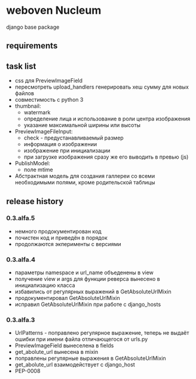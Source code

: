 # weboven Nucleum

django base package


## requirements


## task list
* css для PreviewImageField
* пересмотреть upload_handlers генерировать хеш сумму для новых файлов
* совместимость с python 3
* thumbnail:
  * watermark
  * определение лица и использование в роли центра изображения
  * указание максимальной ширины или высоты
* PreviewImageFileInput:
  * check - предустанавливаемый размер
  * информация о изображении
  * изображение при инициализации
  * при загрузке изображения сразу же его выводить в превью (js)
* PublishModel:
  * поле mtime
* Абстрактная модель для создания галлереи со всеми необходимыми полями, кроме родительской таблицы


## release history
### 0.3.alfa.5
* немного продокументирован код
* почистен код и приведён в порядок
* продолжаются экперименты с версиями

### 0.3.alfa.4
* параметры namespace и url_name объеденены в view
* получение view и args для функции реверса вынесено в инициализацию класса
* избавились от регулярных выражений в GetAbsoluteUrlMixin
* продокументировал GetAbsoluteUrlMixin
* исправил GetAbsoluteUrlMixin при работе с django_hosts

### 0.3.alfa.3
* UrlPatterns - поправлено регулярное выражение, теперь не выдаёт ошибки при имени файла отличающегося от urls.py
* PreviewImageField вынеселена в fields
* get_abolute_url вынесена в mixin
* поправлены регулярные выражения в GetAbsoluteUrlMixin
* get_abolute_url взаимодействует с django_host
* PEP-0008
